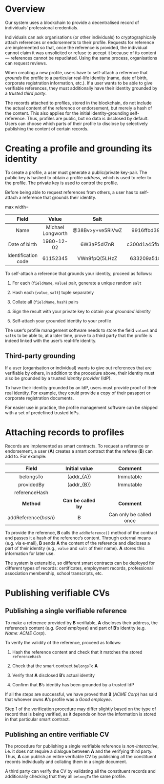 Overview
========

Our system uses a blockchain to provide a decentralised record of individuals’ professional credentials.

Individuals can ask organisations (or other individuals) to cryptographically attach references or endorsements to their profile. Requests for reference are implemented so that, once the reference is provided, the individual cannot claim it was unsolicited or refuse to accept it because of its content — references cannot be repudiated. Using the same process, organisations can request reviews.

When creating a new profile, users have to self-attach a reference that *grounds* the profile to a particular real-life identity (name, date of birth, corporate registration information, etc.). If a user wants to be able to give verifiable references, they must additionally have their identity grounded by a *trusted third party*.

The records attached to profiles, stored in the blockchain, do not include the actual content of the reference or endorsement, but merely a hash of the content. This also applies for the initial identity-grounding self-reference. Thus, profiles are public, but no data is disclosed by default. Users can choose which parts of their profile to disclose by selectively publishing the content of certain records.

Creating a profile and grounding its identity
=============================================

To create a profile, a user must generate a public/private key-pair. The public key is hashed to obtain a profile *address*, which is used to refer to the profile. The private key is used to control the profile.

Before being able to request references from others, a user has to self-attach a reference that grounds their identity.

<span>max width=</span>

|      **Field**      |     **Value**     |       **Salt**      |                              **Hash**                             |
|:-------------------:|:-----------------:|:-------------------:|:-----------------------------------------------------------------:|
|         Name        | Michael Longworth | @38Bv&gt;y+ve5RiVwZ |  9916ffbd3944e34fb6d62e1048571e100b47ab5152fe53d21f261ff7d9b2d566 |
|    Date of birth    |     1980-12-02    |     6W3aP5d!ZnR     | c300d1a45fb137bdcec8c3171a75949278c7b400b6a16df986315700380892183 |
| Identification code |      61152345     |    VWn9fpQ(5LHzZ    |  633209a51879bb3b64293c0ac16e72770ea55c8d5c1013febbf4802b4fdc3c2b |

To self-attach a reference that grounds your identity, proceed as follows:

1.  For each (`fieldName`, `value`) pair, generate a unique random `salt`

2.  Hash each (`value`, `salt`) tuple separately

3.  Collate all (`fieldName`, `hash`) pairs

4.  Sign the result with your private key to obtain your *grounded identity*

5.  Self-attach your grounded identity to your profile

The user’s profile management software needs to store the field `value`s and `salt`s to be able to, at a later time, prove to a third party that the profile is indeed linked with the user’s real-life identity.

Third-party grounding
---------------------

If a user (organisation or individual) wants to give out references that are verifiable by others, in addition to the procedure above, their identity must also be grounded by a trusted *identity provider* (IdP).

To have their identity grounded by an IdP, users must provide proof of their real identity. For example, they could provide a copy of their passport or corporate registration documents.

For easier use in practice, the profile management software can be shipped with a set of predefined trusted IdPs.

Attaching records to profiles
=============================

Records are implemented as smart contracts. To request a reference or endorsement, a user (**A**) creates a smart contract that the referee (**B**) can add to. For example:

|       **Field**      |   **Initial value**  |       **Comment**       |
|:--------------------:|:--------------------:|:-----------------------:|
|       belongsTo      |     \(addr_{A}\)     |        Immutable        |
|      providedBy      |     \(addr_{B}\)     |        Immutable        |
|     referenceHash    |                      |                         |
|      **Method**      | **Can be called by** |       **Comment**       |
| addReference(*hash*) |           B          | Can only be called once |

To provide the reference, **B** calls the `addReference()` method of the contract and passes it a hash of the reference’s content. Through external means (e.g. via e-mail), **B** sends **A** the content of the reference and discloses a part of their identity (e.g., `value` and `salt` of their name). **A** stores this information for later use.

The system is extensible, so different smart contracts can be deployed for different types of records: certificates, employment records, professional association membership, school transcripts, etc.

Publishing verifiable CVs
=========================

Publishing a single verifiable reference
----------------------------------------

To make a reference provided by **B** verifiable, **A** discloses their address, the reference’s content (e.g. *Good employee*) and part of **B**’s identity (e.g. *Name: ACME Corp*).

To verify the validity of the reference, proceed as follows:

1.  Hash the reference content and check that it matches the stored `referenceHash`

2.  Check that the smart contract `belongsTo` **A**

3.  Verify that **A** disclosed **B**’s actual identity

4.  Confirm that **B**’s identity has been grounded by a trusted IdP

If all the steps are successful, we have proved that **B** (*ACME Corp*) has said that whoever owns **A**’s profile was a *Good employee*.

Step 1 of the verification procedure may differ slightly based on the type of record that is being verified, as it depends on how the information is stored in that particular smart contract.

Publishing an entire verifiable CV
----------------------------------

The procedure for publishing a single verifiable reference is *non-interactive*, i.e. it does not require a dialogue between **A** and the verifying third party. Thus, **A** can publish an entire verifiable CV by publishing all the constituent records individually and collating them in a single document.

A third party can verify the CV by validating all the constituent records and additionally checking that they all `belongTo` the same profile.
